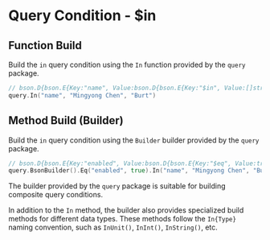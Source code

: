 # Query Condition - $in
## Function Build
Build the `in` query condition using the `In` function provided by the `query` package.
```go
// bson.D{bson.E{Key:"name", Value:bson.D{bson.E{Key:"$in", Value:[]string{"Mingyong Chen", "Burt"}}}}}
query.In("name", "Mingyong Chen", "Burt")
```

## Method Build (Builder)
Build the `in` query condition using the `Builder` builder provided by the `query` package.
```go
// bson.D{bson.E{Key:"enabled", Value:bson.D{bson.E{Key:"$eq", Value:true}}}, bson.E{Key:"name", Value:bson.D{bson.E{Key :"$in", Value:[]interface {}{"Mingyong Chen", "Burt"}}}}}
query.BsonBuilder().Eq("enabled", true).In("name", "Mingyong Chen", "Burt").Build()
```
The builder provided by the `query` package is suitable for building composite query conditions.

In addition to the `In` method, the builder also provides specialized build methods for different data types. These methods follow the `In{Type}` naming convention, such as `InUnit()`, `InInt()`, `InString()`, etc.